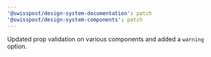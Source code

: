 ```yaml
---
'@swisspost/design-system-documentation': patch
'@swisspost/design-system-components': patch
---
```


Updated prop validation on various components and added a `warning` option.
